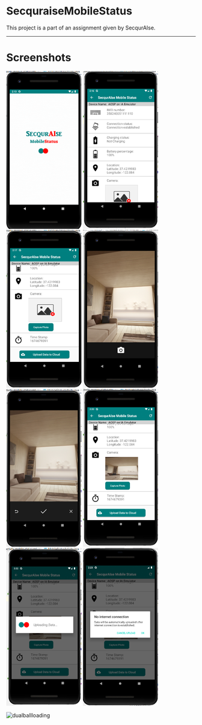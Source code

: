 # SecquraiseMobileStatus

This project is a part of an assignment given by SecqurAIse.

<hr>

# Screenshots 

<img src="Images/image1.png" width="200" height= "420"> <img src="Images/image2.png" width="200" height= "420"> <img src="Images/image3.png" width="200" height= "420"> <img src="Images/image8.png" width="200" height= "420"> <img src="Images/image4.png" width="200" height= "420"> <img src="Images/image5.png" width="200" height= "420"> <img src="Images/image6.png" width="200" height= "420"> <img src="Images/image7.png" width="200" height= "420">


![dualballloading](https://user-images.githubusercontent.com/61054881/214690660-df627b08-1dd6-4e4b-9751-8ad0fa4fc526.gif)
